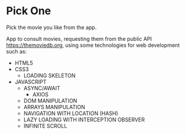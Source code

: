 # Pick One

Pick the movie you like from the app.

App to consult movies, requesting them from the public API https://themoviedb.org, using some technologies for web development such as:

* HTML5
* CSS3
    * LOADING SKELETON
* JAVASCRIPT
    * ASYNC/AWAIT
        * AXIOS
    * DOM MANIPULATION
    * ARRAYS MANIPULATION
    * NAVIGATION WITH LOCATION (HASH)
    * LAZY LOADING WITH INTERCEPTION OBSERVER
    * INFINITE SCROLL